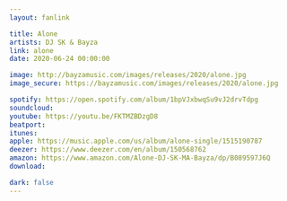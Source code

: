 ```yaml
---
layout: fanlink

title: Alone
artists: DJ SK & Bayza
link: alone
date: 2020-06-24 00:00:00

image: http://bayzamusic.com/images/releases/2020/alone.jpg
image_secure: https://bayzamusic.com/images/releases/2020/alone.jpg

spotify: https://open.spotify.com/album/1bpVJxbwqSu9vJ2drvTdpg
soundcloud: 
youtube: https://youtu.be/FKTMZBDzgD8
beatport: 
itunes: 
apple: https://music.apple.com/us/album/alone-single/1515190787
deezer: https://www.deezer.com/en/album/150568762
amazon: https://www.amazon.com/Alone-DJ-SK-MA-Bayza/dp/B089597J6Q
download: 

dark: false
---
```

